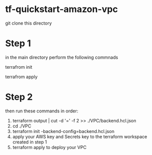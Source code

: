 # tf-quickstart-amazon-vpc

git clone this directory

# Step 1

in the main directory perform the following commnads 

terrafrom init

terrafrom apply

# Step 2

then run these commands in order:

1. terraform output | cut -d '=' -f 2 >> ./VPC/backend.hcl.json
2. cd ./VPC
3. terraform init -backend-config=backend.hcl.json
4. apply your AWS key and Secrets key to the terraform workspace created in step 1 
5. terraform apply to deploy your VPC
